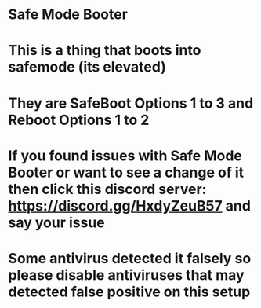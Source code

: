 # Safe Mode Booter


# This is a thing that boots into safemode (its elevated)
# They are SafeBoot Options 1 to 3 and Reboot Options 1 to 2

# If you found issues with Safe Mode Booter or want to see a change of it then click this discord server: https://discord.gg/HxdyZeuB57 and say your issue

# Some antivirus detected it falsely so please disable antiviruses that may detected false positive on this setup
